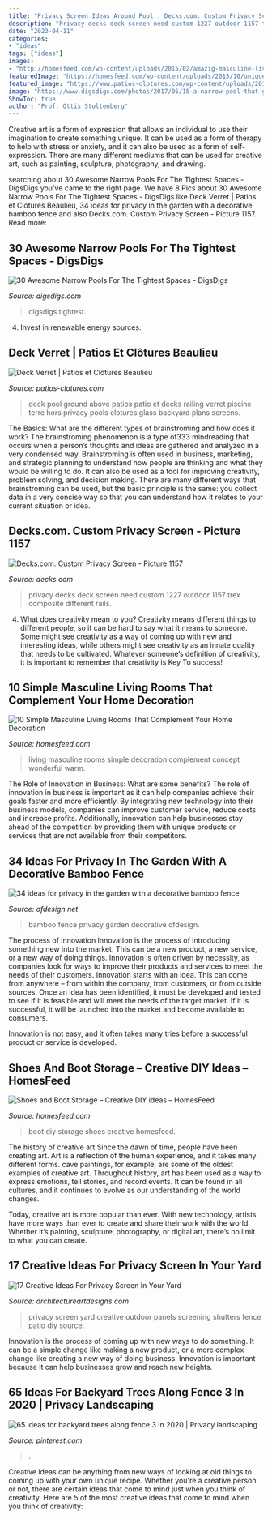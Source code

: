 ```yaml
---
title: "Privacy Screen Ideas Around Pool : Decks.com. Custom Privacy Screen"
description: "Privacy decks deck screen need custom 1227 outdoor 1157 trex composite different rails"
date: "2023-04-11"
categories:
- "ideas"
tags: ["ideas"]
images:
- "http://homesfeed.com/wp-content/uploads/2015/02/amazig-masculine-living-room-with-golden-accent-also-wonderful-buil-in-wall-media-with-large-painting-also-warm-rug-in-laminate-flooring-concept.jpg"
featuredImage: "https://homesfeed.com/wp-content/uploads/2015/10/unique-diy-pipe-shoes-and-boot-storage-idea-with-white-siding-and-hooks-and-white-color-and-area-rug-and-mud-room.jpg"
featured_image: "https://www.patios-clotures.com/wp-content/uploads/2014/03/IMG_1085.jpg"
image: "https://www.digsdigs.com/photos/2017/05/15-a-narrow-pool-that-goes-along-the-whole-house-and-keeps-privacy-with-a-stone-wall.jpg"
ShowToc: true
author: "Prof. Ottis Stoltenberg"
---
```



Creative art is a form of expression that allows an individual to use their imagination to create something unique. It can be used as a form of therapy to help with stress or anxiety, and it can also be used as a form of self-expression. There are many different mediums that can be used for creative art, such as painting, sculpture, photography, and drawing.

	

		
searching about 30 Awesome Narrow Pools For The Tightest Spaces - DigsDigs you've came to the right page. We have 8 Pics about 30 Awesome Narrow Pools For The Tightest Spaces - DigsDigs like Deck Verret | Patios et Clôtures Beaulieu, 34 ideas for privacy in the garden with a decorative bamboo fence and also Decks.com. Custom Privacy Screen - Picture 1157. Read more:
		
    
## 30 Awesome Narrow Pools For The Tightest Spaces - DigsDigs

<img loading=lazy src="https://www.digsdigs.com/photos/2017/05/15-a-narrow-pool-that-goes-along-the-whole-house-and-keeps-privacy-with-a-stone-wall.jpg" onerror="this.onerror=null;this.src='https://tse1.mm.bing.net/th?id=OIP.JlGc6Ojv96tJ8y2cobt0GAHaJ4&amp;pid=15.1';" alt="30 Awesome Narrow Pools For The Tightest Spaces - DigsDigs">

_Source: digsdigs.com_

>digsdigs tightest. 

	

4. Invest in renewable energy sources. 

    
## Deck Verret | Patios Et Clôtures Beaulieu

<img loading=lazy src="https://www.patios-clotures.com/wp-content/uploads/2014/03/IMG_1085.jpg" onerror="this.onerror=null;this.src='https://tse2.mm.bing.net/th?id=OIP.FypSiGt7n97hzdZDvOaM_wHaEi&amp;pid=15.1';" alt="Deck Verret | Patios et Clôtures Beaulieu">

_Source: patios-clotures.com_

>deck pool ground above patios patio et decks railing verret piscine terre hors privacy pools clotures glass backyard plans screens. 

	

The Basics: What are the different types of brainstroming and how does it work?
The brainstroming phenomenon is a type of333 mindreading that occurs when a person’s thoughts and ideas are gathered and analyzed in a very condensed way. Brainstroming is often used in business, marketing, and strategic planning to understand how people are thinking and what they would be willing to do. It can also be used as a tool for improving creativity, problem solving, and decision making. There are many different ways that brainstroming can be used, but the basic principle is the same: you collect data in a very concise way so that you can understand how it relates to your current situation or idea.

    
## Decks.com. Custom Privacy Screen - Picture 1157

<img loading=lazy src="http://decks.blob.core.windows.net/img/large/15093021483578.jpg" onerror="this.onerror=null;this.src='https://tse3.mm.bing.net/th?id=OIP.fVKmxYhIBvRUUI-ReV0bvAHaFj&amp;pid=15.1';" alt="Decks.com. Custom Privacy Screen - Picture 1157">

_Source: decks.com_

>privacy decks deck screen need custom 1227 outdoor 1157 trex composite different rails. 

	

4. What does creativity mean to you?
Creativity means different things to different people, so it can be hard to say what it means to someone. Some might see creativity as a way of coming up with new and interesting ideas, while others might see creativity as an innate quality that needs to be cultivated. Whatever someone’s definition of creativity, it is important to remember that creativity is Key To success!

    
## 10 Simple Masculine Living Rooms That Complement Your Home Decoration

<img loading=lazy src="http://homesfeed.com/wp-content/uploads/2015/02/amazig-masculine-living-room-with-golden-accent-also-wonderful-buil-in-wall-media-with-large-painting-also-warm-rug-in-laminate-flooring-concept.jpg" onerror="this.onerror=null;this.src='https://tse4.mm.bing.net/th?id=OIP.qMXPBU13L5IKudrdYJqyAwHaFB&amp;pid=15.1';" alt="10 Simple Masculine Living Rooms That Complement Your Home Decoration">

_Source: homesfeed.com_

>living masculine rooms simple decoration complement concept wonderful warm. 

	

The Role of Innovation in Business: What are some benefits?
The role of innovation in business is important as it can help companies achieve their goals faster and more efficiently. By integrating new technology into their business models, companies can improve customer service, reduce costs and increase profits. Additionally, innovation can help businesses stay ahead of the competition by providing them with unique products or services that are not available from their competitors.

    
## 34 Ideas For Privacy In The Garden With A Decorative Bamboo Fence

<img loading=lazy src="https://www.ofdesign.net/wp-content/uploads/files/8/8/2/34-ideas-for-privacy-in-the-garden-with-a-decorative-bamboo-fence-31-882.jpg" onerror="this.onerror=null;this.src='https://tse3.mm.bing.net/th?id=OIP.42cGQuKf_gHEtkiuJhNOvAHaJ4&amp;pid=15.1';" alt="34 ideas for privacy in the garden with a decorative bamboo fence">

_Source: ofdesign.net_

>bamboo fence privacy garden decorative ofdesign. 

	

The process of innovation
Innovation is the process of introducing something new into the market. This can be a new product, a new service, or a new way of doing things. Innovation is often driven by necessity, as companies look for ways to improve their products and services to meet the needs of their customers.
Innovation starts with an idea. This can come from anywhere – from within the company, from customers, or from outside sources. Once an idea has been identified, it must be developed and tested to see if it is feasible and will meet the needs of the target market. If it is successful, it will be launched into the market and become available to consumers.

Innovation is not easy, and it often takes many tries before a successful product or service is developed.

    
## Shoes And Boot Storage – Creative DIY Ideas – HomesFeed

<img loading=lazy src="https://homesfeed.com/wp-content/uploads/2015/10/unique-diy-pipe-shoes-and-boot-storage-idea-with-white-siding-and-hooks-and-white-color-and-area-rug-and-mud-room.jpg" onerror="this.onerror=null;this.src='https://tse3.mm.bing.net/th?id=OIP.KxVZIPu5DBtlcAtoZvctYwHaKP&amp;pid=15.1';" alt="Shoes and Boot Storage – Creative DIY ideas – HomesFeed">

_Source: homesfeed.com_

>boot diy storage shoes creative homesfeed. 

	

The history of creative art
Since the dawn of time, people have been creating art. Art is a reflection of the human experience, and it takes many different forms. cave paintings, for example, are some of the oldest examples of creative art.
Throughout history, art has been used as a way to express emotions, tell stories, and record events. It can be found in all cultures, and it continues to evolve as our understanding of the world changes.

 Today, creative art is more popular than ever. With new technology, artists have more ways than ever to create and share their work with the world. Whether it’s painting, sculpture, photography, or digital art, there’s no limit to what you can create.

    
## 17 Creative Ideas For Privacy Screen In Your Yard

<img loading=lazy src="http://www.architectureartdesigns.com/wp-content/uploads/2016/07/10-60.jpg" onerror="this.onerror=null;this.src='https://tse3.mm.bing.net/th?id=OIP.N1KL4hNugeWIsG3Adr7_LgHaJ4&amp;pid=15.1';" alt="17 Creative Ideas For Privacy Screen In Your Yard">

_Source: architectureartdesigns.com_

>privacy screen yard creative outdoor panels screening shutters fence patio diy source. 

	

Innovation is the process of coming up with new ways to do something. It can be a simple change like making a new product, or a more complex change like creating a new way of doing business. Innovation is important because it can help businesses grow and reach new heights.

    
## 65 Ideas For Backyard Trees Along Fence 3 In 2020 | Privacy Landscaping

<img loading=lazy src="https://i.pinimg.com/736x/54/ff/0b/54ff0b50a227b11366d4b06aca752ad9.jpg" onerror="this.onerror=null;this.src='https://tse1.mm.bing.net/th?id=OIP.uaBaaIu3QBYMYJqUHBBR3gHaJ2&amp;pid=15.1';" alt="65 ideas for backyard trees along fence 3 in 2020 | Privacy landscaping">

_Source: pinterest.com_

>. 

	

Creative ideas can be anything from new ways of looking at old things to coming up with your own unique recipe. Whether you're a creative person or not, there are certain ideas that come to mind just when you think of creativity. Here are 5 of the most creative ideas that come to mind when you think of creativity: 

